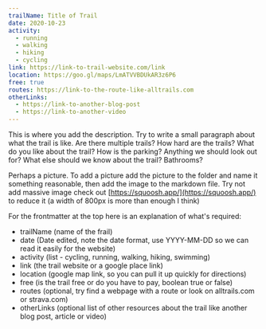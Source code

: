 ```yaml
---
trailName: Title of Trail
date: 2020-10-23
activity:
  - running
  - walking
  - hiking
  - cycling
link: https://link-to-trail-website.com/link
location: https://goo.gl/maps/LmATVVBDUkAR3z6P6
free: true
routes: https://link-to-the-route-like-alltrails.com
otherLinks:
  - https://link-to-another-blog-post
  - https://link-to-another-video
---
```


This is where you add the description. Try to write a small paragraph about what the trail is like. Are there multiple trails? How hard are the trails? What do you like about the trail? How is the parking? Anything we should look out for? What else should we know about the trail? Bathrooms?

Perhaps a picture. To add a picture add the picture to the folder and name it something reasonable, then add the image to the markdown file. Try not add massive image check out [https://squoosh.app/](https://squoosh.app/) to reduce it (a width of 800px is more than enough I think)

For the frontmatter at the top here is an explanation of what's required:

- trailName (name of the frail)
- date (Date edited, note the date format, use YYYY-MM-DD so we can read it easily for the website)
- activity (list - cycling, running, walking, hiking, swimming)
- link (the trail website or a google place link)
- location (google map link, so you can pull it up quickly for directions)
- free (is the trail free or do you have to pay, boolean true or false)
- routes (optional, try find a webpage with a route or look on alltrails.com or strava.com)
- otherLinks (optional list of other resources about the trail like another blog post, article or video)
